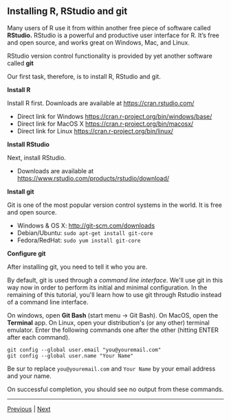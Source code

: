 ## Installing R, RStudio and git

Many users of R use it from within another free piece of software called **RStudio.**
RStudio is a powerful and productive user interface for R. It’s free and open source, and works great on Windows, Mac, and Linux.

RStudio version control functionality is provided by yet another software called **git**

Our first task, therefore, is to install R, RStudio and git.

**Install R**

Install R first. Downloads are available at <a href="https://cran.rstudio.com/" target ="_blank">https://cran.rstudio.com/</a>  
  * Direct link for Windows <a href="https://cran.r-project.org/bin/windows/base/" target ="_blank">https://cran.r-project.org/bin/windows/base/</a>  
  * Direct link for MacOS X <a href="https://cran.r-project.org/bin/macosx/" target ="_blank">https://cran.r-project.org/bin/macosx/</a> 
  * Direct link for Linux <a href="https://cran.r-project.org/bin/linux/" target ="_blank">https://cran.r-project.org/bin/linux/</a> 

**Install RStudio**

Next, install RStudio.

* Downloads are available at <a href="https://www.rstudio.com/products/rstudio/download/" target ="_blank">https://www.rstudio.com/products/rstudio/download/</a> 

**Install git**

Git is one of the most popular version control systems in the world. It is free and open source.

* Windows & OS X: <a href="http://git-scm.com/downloads" target ="_blank">http://git-scm.com/downloads</a> 
* Debian/Ubuntu: `sudo apt-get install git-core`
* Fedora/RedHat: `sudo yum install git-core`

**Configure git**

After installing git, you need to tell it who you are.

By default, git is used through a _command line interface_. We'll use
git in this way now in order to perform its initial and minimal
configuration. In the remaining of this tutorial, you'll learn how to
use git through Rstudio instead of a command line interface.

On windows, open **Git Bash** (start menu -> Git Bash). On MacOS, open
the **Terminal** app. On Linux, open your distribution's (or any
other) terminal emulator. Enter the following commands one after the
other (hitting ENTER after each command).

```
git config --global user.email "you@youremail.com"
git config --global user.name "Your Name"
```

Be sur to replace `you@youremail.com` and `Your Name` by your email
address and your name.

On successful completion, you should see no output from these commands.  

***

[Previous](./README.md) | [Next](./github.md)
